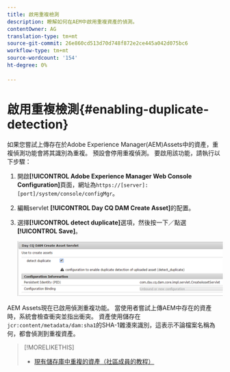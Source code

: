 ```yaml
---
title: 啟用重複檢測
description: 瞭解如何在AEM中啟用重複資產的偵測。
contentOwner: AG
translation-type: tm+mt
source-git-commit: 26e860cd513d70d748f872e2ce445a042d075bc6
workflow-type: tm+mt
source-wordcount: '154'
ht-degree: 0%

---
```



# 啟用重複檢測{#enabling-duplicate-detection}

如果您嘗試上傳存在於Adobe Experience Manager(AEM)Assets中的資產，重複偵測功能會將其識別為重複。 預設會停用重複偵測。 要啟用該功能，請執行以下步驟：

1. 開啟&#x200B;**[!UICONTROL Adobe Experience Manager Web Console Configuration]**&#x200B;頁面，網址為`https://[server]:[port]/system/console/configMgr`。
1. 編輯servlet **[!UICONTROL Day CQ DAM Create Asset]**&#x200B;的配置。
1. 選擇&#x200B;**[!UICONTROL detect duplicate]**&#x200B;選項，然後按一下／點選&#x200B;**[!UICONTROL Save]**。

   ![在servlet中選擇檢測重複選項](assets/chlimage_1-377.png)

AEM Assets現在已啟用偵測重複功能。 當使用者嘗試上傳AEM中存在的資產時，系統會檢查衝突並指出衝突。 資產使用儲存在`jcr:content/metadata/dam:sha1`的SHA-1雜湊來識別，這表示不論檔案名稱為何，都會偵測到重複資產。

>[!MORELIKETHIS]
>
>* [現有儲存庫中重複的資產（社區成員的教程）](https://experience-aem.blogspot.com/2019/06/aem-65-find-duplicate-assets-binaries-in-existing-repository.html)

